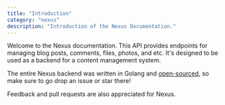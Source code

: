 ```yaml
---
title: "Introduction"
category: "nexus"
description: "Introduction of the Nexus Documentation."
---
```


Welcome to the Nexus documentation. This API provides endpoints for managing blog posts, comments, files, photos, and etc. It's designed to be used as a backend for a content management system.

The entire Nexus backend was written in Golang and [open-sourced](https://github.com/CRTL-Prototype-Studios/Nexus), so make sure to go drop an issue or star there!

Feedback and pull requests are also appreciated for Nexus.
